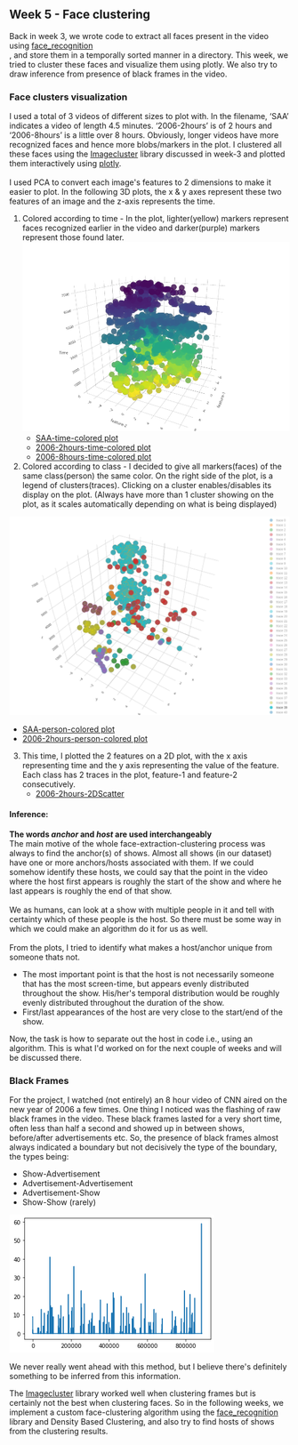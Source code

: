 ## Week 5 - Face clustering
Back in week 3, we wrote code to extract all faces present in the video using <a href="https://github.com/ageitgey/face_recognition">face_recognition</a><br>, and store them in a temporally sorted manner in a directory. This week, we tried to cluster these faces and visualize them using plotly. We also try to draw inference from presence of black frames in the video.
<br>

### Face clusters visualization
I used a total of 3 videos of different sizes to plot with. In the filename, ‘SAA’ indicates a video of length 4.5 minutes. ‘2006-2hours’ is of 2 hours and ‘2006-8hours’ is a little over 8 hours. Obviously, longer videos have more recognized faces and hence more blobs/markers in the plot. I clustered all these faces using the <a href="https://github.com/elcorto/imagecluster">Imagecluster</a>  library discussed in week-3 and plotted them interactively using <a href="https://plot.ly/python/3d-scatter-plots/">plotly</a>.<br><br>I used PCA to convert each image's features to 2 dimensions to make it easier to plot. In the following 3D plots, the x & y axes represent these two features of an image and the z-axis represents the time.
1. Colored according to time - In the plot, lighter(yellow) markers represent faces recognized earlier in the video and darker(purple) markers represent those found later.
![Colored according to time](week5-1.png)
   *  <a href="https://plot.ly/~eonr/6/">SAA-time-colored plot</a>
   *  <a href="https://plot.ly/~eonr/4/">2006-2hours-time-colored plot</a>
   *  <a href="https://plot.ly/~eonr/2/">2006-8hours-time-colored plot</a>
2. Colored according to class - I decided to give all markers(faces) of the same class(person) the same color. On the right side of the plot, is a legend of clusters(traces). Clicking on a cluster enables/disables its display on the plot. (Always have more than 1 cluster showing on the plot, as it scales automatically depending on what is being displayed)

![Colored according to class](week5-2.png)
   * <a href="https://plot.ly/~eonr/8/">SAA-person-colored plot</a>
   * <a href="https://plot.ly/~eonr/10/">2006-2hours-person-colored plot</a>

3. This time, I plotted the 2 features on a 2D plot, with the x axis representing time and the y axis representing the value of the feature. Each class has 2 traces in the plot, feature-1 and feature-2 consecutively. 
   * <a href="https://plot.ly/~eonr/12/feature-1-feature-2-feature-1-feature-2-feature-1-feature-2-feature-1-feature-2-/">2006-2hours-2DScatter</a>

#### <b>Inference</b>: 
<b>The words <i>anchor</i> and <i>host</i> are used interchangeably</b><br>
The main motive of the whole face-extraction-clustering process was always to find the anchor(s) of shows. Almost all shows (in our dataset) have one or more anchors/hosts associated with them. If we could somehow identify these hosts, we could say that the point in the video where the host first appears is roughly the start of the show and where he last appears is roughly the end of that show.<br><br>
We as humans, can look at a show with multiple people in it and tell with certainty which of these people is the host. So there must be some way in which we could make an algorithm do it for us as well.<br><br>
From the plots, I tried to identify what makes a host/anchor unique from someone thats not. <br>
* The most important point is that the host is not necessarily someone that has the most screen-time, but appears evenly distributed throughout the show. His/her's temporal distribution would be roughly evenly distributed throughout the duration of the show.
* First/last appearances of the host are very close to the start/end of the show.
  
Now, the task is how to separate out the host in code i.e., using an algorithm. This is what I'd worked on for the next couple of weeks and will be discussed there.<br>

### Black Frames
For the project, I watched (not entirely) an 8 hour video of CNN aired on the new year of 2006 a few times. One thing I noticed was the flashing of raw black frames in the video. These black frames lasted for a very short time, often less than half a second and showed up in between shows, before/after advertisements etc. So, the presence of black frames almost always indicated a boundary but not decisively the type of the boundary, the types being:
* Show-Advertisement
* Advertisement-Advertisement
* Advertisement-Show
* Show-Show (rarely)

![Streak of black frames throughout the video](week5-3.png)

We never really went ahead with this method, but I believe there's definitely something to be inferred from this information.<br>

The <a href="https://github.com/elcorto/imagecluster">Imagecluster</a> library worked well when clustering frames but is certainly not the best when clustering faces. So in the following weeks, we implement a custom face-clustering algorithm using the <a href="https://github.com/ageitgey/face_recognition">face_recognition</a> library and Density Based Clustering, and also try to find hosts of shows from the clustering results.